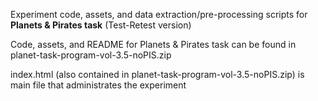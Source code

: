 Experiment code, assets, and data extraction/pre-processing scripts for **Planets & Pirates task** (Test-Retest version)

Code, assets, and README for Planets & Pirates task can be found in planet-task-program-vol-3.5-noPIS.zip

index.html (also contained in planet-task-program-vol-3.5-noPIS.zip) is main file that administrates the experiment
